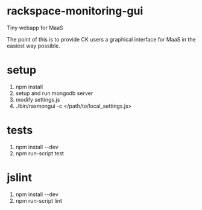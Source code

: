 rackspace-monitoring-gui
========================

Tiny webapp for MaaS

The point of this is to provide CK users a graphical interface for MaaS in the easiest way possible.

setup
=====
1. npm install
2. setup and run mongodb server
3. modify settings.js
4. ./bin/raxmongui -c </path/to/local_settings.js>

tests
=====
1. npm install --dev
2. npm run-script test

jslint
======
1. npm install --dev
2. npm run-script lint